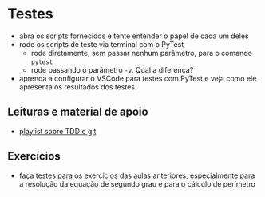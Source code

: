 # Testes

- abra os scripts fornecidos e tente entender o papel de cada um deles
- rode os scripts de teste via terminal com o PyTest
  - rode diretamente, sem passar nenhum parâmetro, para o comando `pytest`
  - rode passando o parâmetro `-v`. Qual a diferença?
- aprenda a configurar o VSCode para testes com PyTest e veja como ele apresenta os resultados dos testes.

## Leituras e material de apoio

- [playlist sobre TDD e git](https://www.youtube.com/watch?v=SB3yRNqP-U4&list=PLW5Kzb6BbGpn-OQCpq-NCYlmiUQWBRa8d)

## Exercícios

- faça testes para os exercícios das aulas anteriores, especialmente para a resolução da equação de segundo grau e para o cálculo de perímetro


